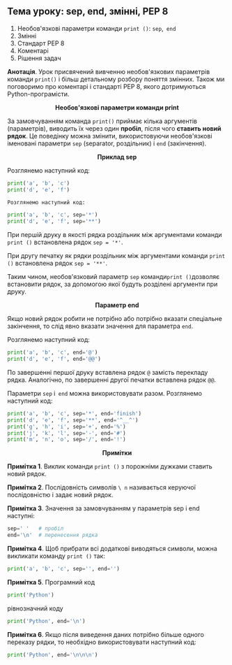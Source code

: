 ## **Тема уроку: sep, end, змінні, PEP 8**

1. Необов'язкові параметри команди `print ()`: `sep`,` end`
2. Змінні
3. Стандарт PEP 8
4. Коментарі
5. Рішення задач

**Анотація**. Урок присвячений вивченню необов'язкових параметрів команди `print()` і більш детальному розбору поняття змінних. Також ми поговоримо про коментарі і стандарті PEP 8, якого дотримуються Python-програмісти.

<div align="center"><strong>Необов'язкові параметри команди print</strong></div>

За замовчуванням команда `print()` приймає кілька аргументів (параметрів), виводить їх через один **пробіл**, після чого **ставить новий рядок**. Це поведінку можна змінити, використовуючи необов'язкові іменовані параметри `sep` (separator, роздільник) і `end` (закінчення).
<p align="center"><strong>Приклад sep</strong></p>

Розглянемо наступний код:

```python
print('a', 'b', 'c')
print('d', 'e', 'f')

Розглянемо наступний код:

print('a', 'b', 'c', sep='*')
print('d', 'e', 'f', sep='**')
```
При першій друку в якості рядка роздільник між аргументами команди `print ()` встановлена рядок `sep = '*'`.

При другу печатку як рядки роздільник між аргументами команди `print ()` встановлена рядок `sep = '**'`.

Таким чином, необов'язковий параметр `sep` команди` print () `дозволяє встановити рядок, за допомогою якої будуть розділені аргументи при друку.

<p align="center"><strong>Параметр end</strong></p>

Якщо новий рядок робити не потрібно або потрібно вказати спеціальне закінчення, то слід явно вказати значення для параметра `end`.

Розглянемо наступний код:
```python
print('a', 'b', 'c', end='@')
print('d', 'e', 'f', end='@@')
```
По завершенні першої друку вставлена рядок `@` замість перекладу рядка. Аналогічно, по завершенні другої печатки вставлена рядок `@@`.

Параметри `sep` і` end` можна використовувати разом. Розглянемо наступний код:
```python
print('a', 'b', 'c', sep='*', end='finish')
print('d', 'e', 'f', sep='**', end='^__^')
print('g', 'h', 'i', sep='+', end='%')
print('j', 'k', 'l', sep='-', end='#')
print('m', 'n', 'o', sep='/', end='!')
```
<p align="center"><strong>Примітки</strong></p>

**Примітка 1**. Виклик команди `print ()` з порожніми дужками ставить новий рядок.

**Примітка 2**. Послідовність символів `\ n` називається керуючої послідовністю і задає новий рядок.

**Примітка 3**. Значення за замовчуванням у параметрів sep і end наступні:

```python
sep=' '   # пробіл
end='\n'  # перенесення рядка
```

**Примітка 4**. Щоб прибрати всі додаткові виводяться символи, можна викликати команду `print ()` так:
```python
print('a', 'b', 'c', sep='', end='')
```
**Примітка 5**. Програмний код
```python
print('Python')
```
рівнозначний коду
```python
print('Python', end='\n')
```
**Примітка 6**. Якщо після виведення даних потрібно більше одного переказу рядки, то необхідно використовувати наступний код:
```python
print('Python', end='\n\n\n')
```

